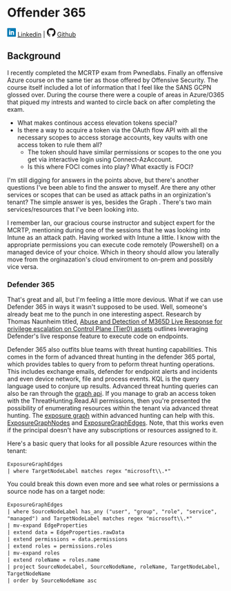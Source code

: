# Offender 365

![Linkedin](Post%20Images/linkedin.png) [Linkedin](https://www.linkedin.com/in/ryangore/) | ![Github](Post%20Images/github.png) [Github](https://github.com/0v3rride)

## Background
I recently completed the MCRTP exam from Pwnedlabs. Finally an offensive Azure course on the same tier as those offered by Offensive Security. The course itself included a lot of information that I feel like the SANS GCPN glossed over.
During the course there were a couple of areas in Azure/O365 that piqued my intrests and wanted to circle back on after completing the exam.

* What makes continous access elevation tokens special?
* Is there a way to acquire a token via the OAuth flow API with all the necessary scopes to access storage accounts, key vaults with one access token to rule them all?
  * The token should have similar permissions or scopes to the one you get via interactive login using Connect-AzAccount.
  * Is this where FOCI comes into play? What exactly is FOCI?
    
I'm still digging for answers in the points above, but there's another questions I've been able to find the answer to myself. Are there any other services or scopes that can be used as attack paths in an orginization's tenant?
The simple answer is yes, besides the Graph . There's two main services/resources that I've been looking into. 

I remember Ian, our gracious course instructor and subject expert for the MCRTP, mentioning during one of the sessions that he was 
looking into Intune as an attack path. Having worked with Intune a little. I know with the appropriate permissions you can execute code remotely (Powershell) on a managed device of your choice. Which in theory should allow you
laterally move from the orginazation's cloud enviroment to on-prem and possibly vice versa.

### Defender 365
That's great and all, but I'm feeling a little more devious. What if we can use Defender 365 in ways it wasn't supposed to be used. Well, someone's already beat me to the punch in one interesting aspect. Research by Thomas Naunheim titled, [Abuse and Detection of M365D Live Response for privilege escalation on Control Plane (Tier0) assets](https://www.cloud-architekt.net/abuse-detection-live-response-tier0/) outlines leveraging Defender's live response feature to execute code on endpoints.

Defender 365 also outfits blue teams with threat hunting capabilities. This comes in the form of advanced threat hunting in the defender 365 portal, which provides tables to query from to peform threat hunting operations.
This includes exchange emails, defender for endpoint alerts and incidents and even device network, file and process events. KQL is the query language used to conjure up results. Advanced threat hunting queries can also be
ran through the [graph api](https://learn.microsoft.com/en-us/graph/api/security-security-runhuntingquery?view=graph-rest-1.0&tabs=http). If you manage to grab an access token with the ThreatHunting.Read.All permissions, then you're presented the possibility of enumerating resources within the tenant via advanced threat hunting. The [exposure graph](https://learn.microsoft.com/en-us/security-exposure-management/query-enterprise-exposure-graph) within advanced hunting can help with this. [ExposureGraphNodes](https://learn.microsoft.com/en-us/defender-xdr/advanced-hunting-exposuregraphnodes-table) and [ExposureGraphEdges](https://learn.microsoft.com/en-us/defender-xdr/advanced-hunting-exposuregraphedges-table). Note, that this works even if the principal doesn't have any subscriptions or resources assigned to it.

Here's a basic query that looks for all possible Azure resources within the tenant:
```
ExposureGraphEdges
| where TargetNodeLabel matches regex "microsoft\\.*"
```

You could break this down even more and see what roles or permissions a source node has on a target node:
```
ExposureGraphEdges
| where SourceNodeLabel has_any ("user", "group", "role", "service", "managed") and TargetNodeLabel matches regex "microsoft\\.*"
| mv-expand EdgeProperties
| extend data = EdgeProperties.rawData
| extend permissions = data.permissions
| extend roles = permissions.roles
| mv-expand roles
| extend roleName = roles.name
| project SourceNodeLabel, SourceNodeName, roleName, TargetNodeLabel, TargetNodeName
| order by SourceNodeName asc
```
